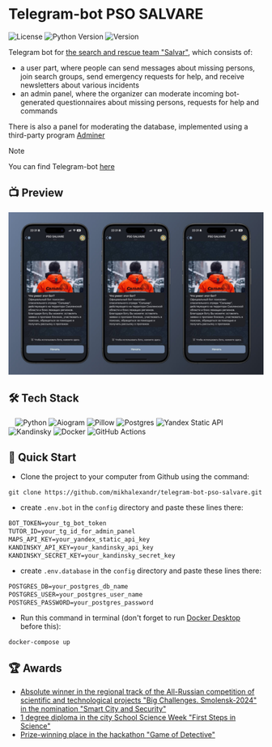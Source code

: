 # Telegram-bot PSO SALVARE

![License](https://img.shields.io/github/license/dmhd6219/sdamgia-solver)
![Python Version](https://img.shields.io/badge/python-3.6%2B-blue)
![Version](https://img.shields.io/badge/version-1.0-green)

Telegram bot for [the search and rescue team "Salvar"](https://vk.com/wall-29141239_27643), which consists of:
  - a user part, where people can send messages about missing persons, join search groups, send emergency requests for help, and receive newsletters about various incidents
  -  an admin panel, where the organizer can moderate incoming bot-generated questionnaires about missing persons, requests for help and commands  

There is also a panel for moderating the database, implemented using a third-party program [Adminer](https://www.adminer.org/)
    
> [!NOTE]
> You can find Telegram-bot [here](https://t.me/psosalvarebot)

## 📺 Preview
![](https://github.com/mikhalexandr/telegram-bot-pso-salvare/blob/main/assets/design/preview.png)

## 🛠️ Tech Stack
ㅤ![Python](https://img.shields.io/badge/python-3670A0?style=for-the-badge&logo=python&logoColor=ffdd54)
![Aiogram](https://img.shields.io/badge/aiogram-3670A0?style=for-the-badge&logo=python&logoColor=ffdd54)
![Pillow](https://img.shields.io/badge/pillow-3670A0?style=for-the-badge&logo=python&logoColor=ffdd54)
![Postgres](https://img.shields.io/badge/postgres-%23316192.svg?style=for-the-badge&logo=postgresql&logoColor=white)
![Yandex Static API](https://img.shields.io/badge/yandex_static_api-FF0000?style=for-the-badge)
![Kandinsky](https://img.shields.io/badge/kandinsky-%23000000.svg?style=for-the-badge)
![Docker](https://img.shields.io/badge/docker-%230db7ed.svg?style=for-the-badge&logo=docker&logoColor=white)
![GitHub Actions](https://img.shields.io/badge/github%20actions-%232671E5.svg?style=for-the-badge&logo=githubactions&logoColor=white)

## 🎯 Quick Start
* Clone the project to your computer from Github using the command:
```
git clone https://github.com/mikhalexandr/telegram-bot-pso-salvare.git
```

* create `.env.bot` in the `config` directory and paste these lines there:
```env
BOT_TOKEN=your_tg_bot_token
TUTOR_ID=your_tg_id_for_admin_panel
MAPS_API_KEY=your_yandex_static_api_key
KANDINSKY_API_KEY=your_kandinsky_api_key
KANDINSKY_SECRET_KEY=your_kandinsky_secret_key
```

* create `.env.database` in the `config` directory and paste these lines there:
```env
POSTGRES_DB=your_postgres_db_name
POSTGRES_USER=your_postgres_user_name
POSTGRES_PASSWORD=your_postgres_password
```

* Run this command in terminal (don't forget to run [Docker Desktop](https://www.docker.com/products/docker-desktop/) before this):
```
docker-compose up
```

## 🏆 Awards
  - [Absolute winner in the regional track of the All-Russian competition of scientific and technological projects "Big Challenges. Smolensk-2024" in the nomination "Smart City and Security"](https://vk.com/wall-189705382_4434)
  - [1 degree diploma in the city School Science Week "First Steps in Science"](https://vk.com/wall-189705382_4415)
  - [Prize-winning place in the hackathon "Game of Detective"](https://vk.com/itcube.smolensk?z=photo-189705382_457267230%2Fwall-189705382_4142)
